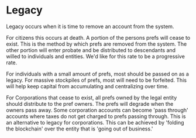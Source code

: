 # Legacy



Legacy occurs when it is time to remove an account from the system.



For citizens this occurs at death. A portion of the persons prefs will cease to exist. This is the method by which prefs are removed from the system. The other portion will enter probate and be distributed to descendants and willed to individuals and entities. We'd like for this rate to be a progressive rate.



For individuals with a small amount of prefs, most should be passed on as a legacy. For massive stockpiles of prefs, most will need to be forfeited. This will help keep capital from accumulating and centralizing over time.



For Corporations that cease to exist, all prefs owned by the legal entity should distribute to the pref owners. The prefs will degrade when the owners pass away. Some corporation accounts can become 'pass through' accounts where taxes do not get charged to prefs passing through. This is an alternative to legacy for corporations.  This can be achieved by 'folding the blockchain' over the entity that is 'going out of business.'
